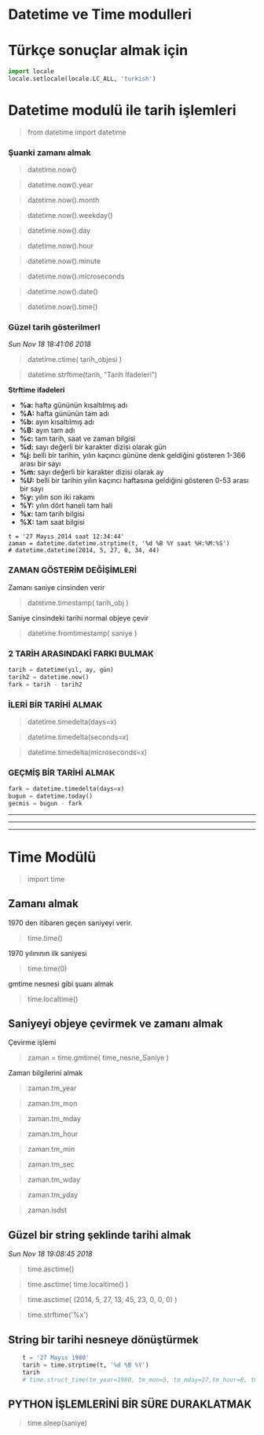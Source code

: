 # Datetime ve Time modulleri 

# Türkçe sonuçlar almak için
```python
import locale
locale.setlocale(locale.LC_ALL, 'turkish')
```

# Datetime modulü ile tarih işlemleri

> from datetime import datetime

### Şuanki zamanı almak

> datetime.now()

> datetime.now().year

> datetime.now().month

> datetime.now().weekday()

> datetime.now().day

> datetime.now().hour

> datetime.now().minute

> datetime.now().microseconds

> datetime.now().date()

> datetime.now().time()

### Güzel tarih gösterilmerl

_Sun Nov 18 18:41:06 2018_
> datetime.ctime( tarih_objesi )

> datetime.strftime(tarih, "Tarih İfadeleri")

**Strftime ifadeleri**

- **%a:**	hafta gününün kısaltılmış adı
- **%A:**	hafta gününün tam adı
- **%b:**	ayın kısaltılmış adı
- **%B:**	ayın tam adı
- **%c:**	tam tarih, saat ve zaman bilgisi
- **%d:**	sayı değerli bir karakter dizisi olarak gün
- **%j:**	belli bir tarihin, yılın kaçıncı gününe denk geldiğini gösteren 1-366 arası bir sayı
- **%m:**	sayı değerli bir karakter dizisi olarak ay
- **%U:**	belli bir tarihin yılın kaçıncı haftasına geldiğini gösteren 0-53 arası bir sayı
- **%y:**	yılın son iki rakamı
- **%Y:**	yılın dört haneli tam hali
- **%x:**	tam tarih bilgisi
- **%X:**	tam saat bilgisi

```pythom
t = '27 Mayıs 2014 saat 12:34:44'
zaman = datetime.datetime.strptime(t, '%d %B %Y saat %H:%M:%S')
# datetime.datetime(2014, 5, 27, 0, 34, 44)
```

### ZAMAN GÖSTERİM DEĞİŞİMLERİ

Zamanı saniye cinsinden verir
> datetime.timestamp( tarih_obj	 )

Saniye cinsindeki tarihi normal objeye çevir
> datetime.fromtimestamp( saniye )


### 2 TARİH ARASINDAKİ FARKI BULMAK

```python
tarih = datetime(yıl, ay, gün)
tarih2 = datetime.now()
fark = tarih - tarih2
```

### İLERİ BİR TARİHİ ALMAK
> datetime.timedelta(days=x)

> datetime.timedelta(seconds=x)

> datetime.timedelta(microseconds=x)

### GEÇMİŞ BİR TARİHİ ALMAK
```python
fark = datetime.timedelta(days=x)
bugun = datetime.today()
gecmis = bugun - fark
```

---
---
---

# Time Modülü

> import time

## Zamanı almak
1970 den itibaren geçen saniyeyi verir.
> time.time()

1970 yılınının ilk saniyesi
> time.time(0)

gmtime nesnesi gibi şuanı almak
> time.localtime()

## Saniyeyi objeye çevirmek ve zamanı almak
Çevirme işlemi
> zaman = time.gmtime( time_nesne_Saniye )

Zaman bilgilerini almak
> zaman.tm_year

> zaman.tm_mon

> zaman.tm_mday

> zaman.tm_hour

> zaman.tm_min

> zaman.tm_sec

> zaman.tm_wday

> zaman.tm_yday

> zaman.isdst

## Güzel bir string şeklinde tarihi almak
_Sun Nov 18 19:08:45 2018_
> time.asctime()

> time.asctime( time.localtime() )

> time.asctime( (2014, 5, 27, 13, 45, 23, 0, 0, 0) )

> time.strftime('%x')

## String bir tarihi nesneye dönüştürmek

```python
	t = '27 Mayıs 1980'
	tarih = time.strptime(t, '%d %B %Y')
	tarih
	# time.struct_time(tm_year=1980, tm_mon=5, tm_mday=27,tm_hour=0, tm_min=0, tm_sec=0, tm_wday=1, tm_yday=148, tm_isdst=-1)
```


## PYTHON İŞLEMLERİNİ BİR SÜRE DURAKLATMAK
> time.sleep(saniye)